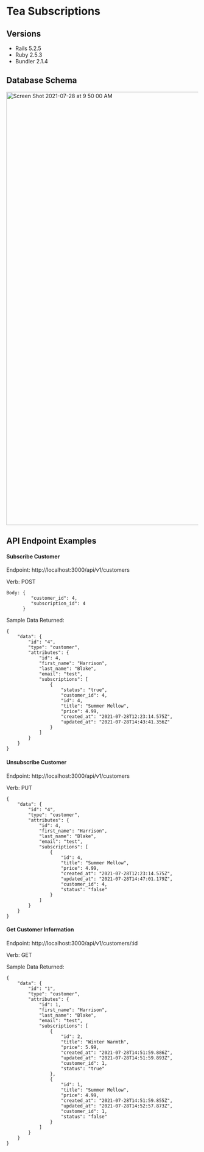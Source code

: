 # Tea Subscriptions

## Versions

- Rails 5.2.5
- Ruby 2.5.3
- Bundler 2.1.4

## Database Schema
<img width="1137" alt="Screen Shot 2021-07-28 at 9 50 00 AM" src="https://user-images.githubusercontent.com/72946334/127354728-52b70cfb-ced1-41a9-bcfa-3b0313ee2294.png">

## API Endpoint Examples

#### Subscribe Customer

Endpoint: http://localhost:3000/api/v1/customers

Verb: POST

```
Body: {
         "customer_id": 4,
         "subscription_id": 4
      }
```

Sample Data Returned:

```
{
    "data": {
        "id": "4",
        "type": "customer",
        "attributes": {
            "id": 4,
            "first_name": "Harrison",
            "last_name": "Blake",
            "email": "test",
            "subscriptions": [
                {
                    "status": "true",
                    "customer_id": 4,
                    "id": 4,
                    "title": "Summer Mellow",
                    "price": 4.99,
                    "created_at": "2021-07-28T12:23:14.575Z",
                    "updated_at": "2021-07-28T14:43:41.356Z"
                }
            ]
        }
    }
}
```

#### Unsubscribe Customer

Endpoint: http://localhost:3000/api/v1/customers

Verb: PUT

```
{
    "data": {
        "id": "4",
        "type": "customer",
        "attributes": {
            "id": 4,
            "first_name": "Harrison",
            "last_name": "Blake",
            "email": "test",
            "subscriptions": [
                {
                    "id": 4,
                    "title": "Summer Mellow",
                    "price": 4.99,
                    "created_at": "2021-07-28T12:23:14.575Z",
                    "updated_at": "2021-07-28T14:47:01.179Z",
                    "customer_id": 4,
                    "status": "false"
                }
            ]
        }
    }
}
```

#### Get Customer Information

Endpoint: http://localhost:3000/api/v1/customers/:id

Verb: GET

Sample Data Returned:

```
{
    "data": {
        "id": "1",
        "type": "customer",
        "attributes": {
            "id": 1,
            "first_name": "Harrison",
            "last_name": "Blake",
            "email": "test",
            "subscriptions": [
                {
                    "id": 2,
                    "title": "Winter Warmth",
                    "price": 5.99,
                    "created_at": "2021-07-28T14:51:59.886Z",
                    "updated_at": "2021-07-28T14:51:59.893Z",
                    "customer_id": 1,
                    "status": "true"
                },
                {
                    "id": 1,
                    "title": "Summer Mellow",
                    "price": 4.99,
                    "created_at": "2021-07-28T14:51:59.855Z",
                    "updated_at": "2021-07-28T14:52:57.873Z",
                    "customer_id": 1,
                    "status": "false"
                }
            ]
        }
    }
}
```
